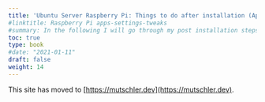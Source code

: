```yaml
---
title: 'Ubuntu Server Raspberry Pi: Things to do after installation (Apps, Settings, and Tweaks)'
#linktitle: Raspberry Pi apps-settings-tweaks
#summary: In the following I will go through my post installation steps, i.e. which settings I choose and which apps and containers I install and use on my Raspberry Pi 4 (4 GB)
toc: true
type: book
#date: "2021-01-11"
draft: false
weight: 14
---
```

This site has moved to [https://mutschler.dev](https://mutschler.dev).